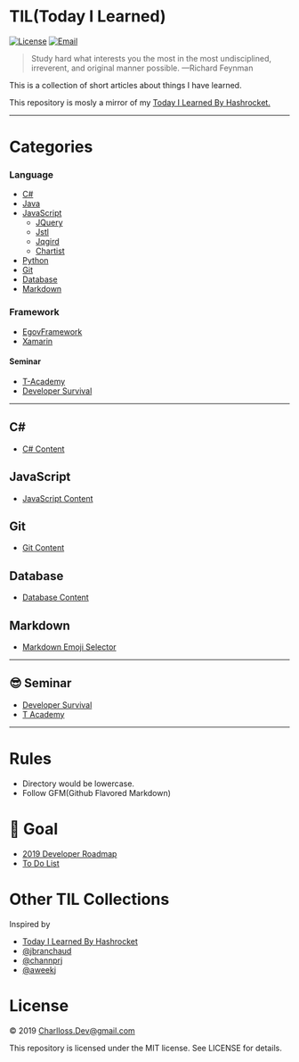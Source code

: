 # TIL(Today I Learned)
[![License](https://img.shields.io/github/license/mashape/apistatus.svg)](./LICENSE) 
[![Email](https://img.shields.io/badge/Email-charlloss.dev-blueviolet.svg)](mailto:charlloss.dev@gmail.com)
> Study hard what interests you the most in the most undisciplined, irreverent, and original manner possible.
—Richard Feynman

This is a collection of short articles about things I have learned.

This repository is mosly a mirror of my [Today I Learned By Hashrocket.](https://til.hashrocket.com/)

---


# Categories

### Language

* [C#](#c#)
* [Java](#java)
* [JavaScript](#javascript)
    + [JQuery](#jquery)
    + [Jstl](#jstl)
    + [Jqgird](#jqgrid)
    + [Chartist](#chartist)
* [Python](#python)
* [Git](#git)
* [Database](#database)
* [Markdown](#markdown)

### Framework

* [EgovFramework](#egov-framework)
* [Xamarin](#xamarin)

#### Seminar

* [T-Academy](#seminar)
* [Developer Survival](#seminar)

---

## C#

* [C# Content](./c%23/C%23_Content.md)

## JavaScript

* [JavaScript Content](./javascript/JavaScript_Content.md)

## Git

* [Git Content](./git/Git_Content.md)

## Database

* [Database Content](./database/Db2_Content.md)


## Markdown

* [Markdown Emoji Selector](./markdown/Markdown_Emoji_Selector.md)

---

## 😎 Seminar

* [Developer Survival](./seminar/developer-survival/Developer_Survival.md)
* [T Academy](./seminar/t-Academy/T_Academy_Content.md)

---

# Rules

* Directory would be lowercase.
* Follow GFM(Github Flavored Markdown)

# 🙌 Goal

* [2019 Developer Roadmap](./roadmap/README.md)
* [To Do List](./roadmap/to-do-list/README.md)

# Other TIL Collections

Inspired by

* [Today I Learned By Hashrocket](https://til.hashrocket.com/)
* [@jbranchaud](https://github.com/jbranchaud/til)
* [@channprj](https://github.com/channprj/TIL)
* [@aweekj](https://github.com/aweekj/TIL)

# License

© 2019 Charlloss.Dev@gmail.com

This repository is licensed under the MIT license. See LICENSE for details.
